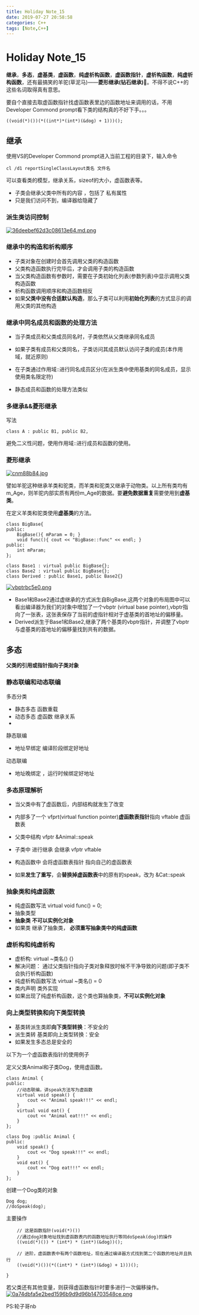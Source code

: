 ```yaml
---
title: Holiday Note_15
date: 2019-07-27 20:58:58
categories: C++
tags: [Note,C++]
---
```


# Holiday Note_15

**继承**，**多态**，**虚基类**，**虚函数**，**纯虚析构函数**，**虚函数指针**，**虚析构函数**，**纯虚析构函数**，还有最搞笑的羊驼(草泥马)——**菱形继承(钻石继承)**🤣。不得不说C++的这些名词取得真有意思。

要自个直接去取虚函数指针找虚函数表里边的函数地址来调用的话，不用Developer Commond prompt看下类的结构真的不好下手。。。
~~~
((void(*)())(*((int*)*(int*)(&dog) + 1)))();
~~~

<!-- more -->

## 继承

使用VS的Developer Commond prompt进入当前工程的目录下，输入命令
~~~	
cl /d1 reportSingleClassLayout类名 文件名
~~~
可以查看类的模型，继承关系，sizeof的大小，虚函数表等。

-	子类会继承父类中所有的内容 ，包括了 私有属性
-	只是我们访问不到，编译器给隐藏了


### 派生类访问控制
[![36deebef62d3c08613e64.md.png](https://miao.su/images/2019/07/27/36deebef62d3c08613e64.md.png)](https://miao.su/image/T7vXU)

### 继承中的构造和析构顺序
-	子类对象在创建时会首先调用父类的构造函数
-	父类构造函数执行完毕后，才会调用子类的构造函数
-	当父类构造函数有参数时，需要在子类初始化列表(参数列表)中显示调用父类构造函数
-	析构函数调用顺序和构造函数相反
- 如果**父类中没有合适默认构造**，那么子类可以利用**初始化列表**的方式显示的调用父类的其他构造

### 继承中同名成员和函数的处理方法
-	当子类成员和父类成员同名时，子类依然从父类继承同名成员
-	如果子类有成员和父类同名，子类访问其成员默认访问子类的成员(本作用域，就近原则)
-	在子类通过作用域::进行同名成员区分(在派生类中使用基类的同名成员，显示使用类名限定符)

- 静态成员和函数的处理方法类似	

### 多继承&&菱形继承
写法
~~~
class A : public B1, public B2,
~~~

避免二义性问题，使用作用域::进行成员和函数的使用。


### 菱形继承
[![cnm88b84.jpg](https://miao.su/images/2019/07/27/cnm88b84.jpg)](https://miao.su/image/T7zO8)

譬如羊驼这种继承羊类和驼类，而羊类和驼类又继承于动物类。以上所有类均有m_Age，则羊驼内部实质有两份m_Age的数据。要**避免数据重复**需要使用到**虚基类**。

在定义羊类和驼类使用**虚基类**的方法。

~~~
class BigBase{
public:
	BigBase(){ mParam = 0; }
	void func(){ cout << "BigBase::func" << endl; }
public:
	int mParam;
};

class Base1 : virtual public BigBase{};
class Base2 : virtual public BigBase{};
class Derived : public Base1, public Base2{}

~~~


[![vbptrbc5e0.png](https://miao.su/images/2019/07/27/vbptrbc5e0.png)](https://miao.su/image/T7oKM)

-	Base1和Base2通过虚继承的方式派生自BigBase,这两个对象的布局图中可以看出编译器为我们的对象中增加了一个vbptr (virtual base pointer),vbptr指向了一张表，这张表保存了当前的虚指针相对于虚基类的首地址的偏移量。
-	Derived派生于Base1和Base2,继承了两个基类的vbptr指针，并调整了vbptr与虚基类的首地址的偏移量找到共有的数据。


## 多态
**父类的引用或指针指向子类对象**

###	静态联编和动态联编
多态分类
-	静态多态  函数重载
-	动态多态 虚函数 继承关系
-	
静态联编
-	地址早绑定 编译阶段绑定好地址

动态联编 
-	地址晚绑定 ，运行时候绑定好地址


### 多态原理解析
-	当父类中有了虚函数后，内部结构就发生了改变
-	内部多了一个 vfprt(virtual  function pointer)**虚函数表指针**指向 vftable  虚函数表
	
-	父类中结构  vfptr     &Animal::speak
-	子类中 进行继承 会继承 vfptr  vftable
-	构造函数中 会将虚函数表指针 指向自己的虚函数表
-	如果**发生了重写**，会**替换掉虚函数表**中的原有的speak，改为 &Cat::speak

### 抽象类和纯虚函数
-	纯虚函数写法  virtual void func() = 0;
-	抽象类型
-	**抽象类** **不可以实例化对象**
-	如果类 继承了抽象类， **必须重写抽象类中的纯虚函数**

###	虚析构和纯虚析构
-	虚析构: virtual ~类名() {}
-	解决问题： 通过父类指针指向子类对象释放时候不干净导致的问题(即子类不会执行析构函数)
-	纯虚析构函数写法  virtual ~类名() = 0 	
-	类内声明  类外实现
-	如果出现了纯虚析构函数，这个类也算抽象类，**不可以实例化对象**

###	向上类型转换和向下类型转换
-	基类转派生类即**向下类型转换**：不安全的	
-	派生类转 基类即向上类型转换：安全	
-	如果发生多态总是安全的

以下为一个虚函数表指针的使用例子

定义父类Animal和子类Dog，使用虚函数。
~~~
class Animal {
public:
	//动态联编，讲speak方法写为虚函数
	virtual void speak() {
		cout << "Animal speak!!!" << endl;
	}
	virtual void eat() {
		cout << "Animal eat!!!" << endl;
	}
};

class Dog :public Animal {
public:
	void speak() {
		cout << "Dog speak!!!" << endl;
	}
	void eat() {
		cout << "Dog eat!!!" << endl;
	}
};
~~~
创建一个Dog类的对象
~~~
Dog dog;
//doSpeak(dog);
~~~
主要操作
~~~
	// 这是函数指针(void(*)())	
	//通过dog对象地址找到虚函数表内的函数地址执行等同doSpeak(dog)的操作
	((void(*)()) * (int*) * (int*)(&dog))();

	// 进阶，虚函数表中有两个函数地址，现在通过编译器方式找到第二个函数的地址并且执行
	((void(*)())(*((int*) * (int*)(&dog) + 1)))();

}
~~~
若父类还有其他变量，则获得虚函数指针时要多进行一次偏移操作。
[![0a74dbfa5e2bed1596b9d9d96b14703548ce.png](https://miao.su/images/2019/07/27/0a74dbfa5e2bed1596b9d9d96b14703548ce.png)](https://miao.su/image/T7RU5)

PS:轮子哥nb